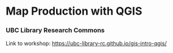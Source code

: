 # Map Production with QGIS
### UBC Library Research Commons
Link to workshop: https://ubc-library-rc.github.io/gis-intro-qgis/
